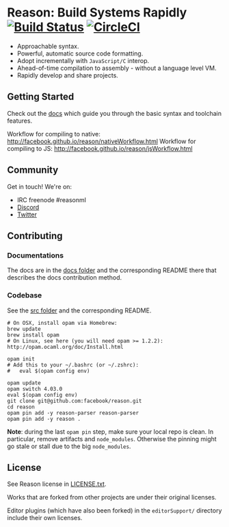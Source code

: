 


Reason: Build Systems Rapidly [![Build Status](https://travis-ci.org/facebook/reason.svg?branch=master)](https://travis-ci.org/facebook/reason) [![CircleCI](https://circleci.com/gh/facebook/reason/tree/master.svg?style=svg)](https://circleci.com/gh/facebook/reason/tree/master)
=========================================

- Approachable syntax.
- Powerful, automatic source code formatting.
- Adopt incrementally with `JavaScript/C` interop.
- Ahead-of-time compilation to assembly - without a language level VM.
- Rapidly develop and share projects.

Getting Started
---------------

Check out the [docs](http://facebook.github.io/reason) which guide you through the basic syntax and toolchain features.

Workflow for compiling to native: http://facebook.github.io/reason/nativeWorkflow.html
Workflow for compiling to JS: http://facebook.github.io/reason/jsWorkflow.html

Community
---------------
Get in touch! We're on:

- IRC freenode #reasonml
- [Discord](https://discord.gg/reasonml)
- [Twitter](https://twitter.com/@reasonml)

Contributing
---------------

### Documentations

The docs are in the [docs folder](https://github.com/facebook/reason/tree/master/docs) and the corresponding README there that describes the docs contribution method.

### Codebase

See the [src folder](ttps://github.com/facebook/reason/tree/master/src) and the corresponding README.

```
# On OSX, install opam via Homebrew:
brew update
brew install opam
# On Linux, see here (you will need opam >= 1.2.2): http://opam.ocaml.org/doc/Install.html

opam init
# Add this to your ~/.bashrc (or ~/.zshrc):
#   eval $(opam config env)

opam update
opam switch 4.03.0
eval $(opam config env)
git clone git@github.com:facebook/reason.git
cd reason
opam pin add -y reason-parser reason-parser
opam pin add -y reason .
```

**Note**: during the last `opam pin` step, make sure your local repo is clean. In particular, remove artifacts and `node_modules`. Otherwise the pinning might go stale or stall due to the big `node_modules`.

License
-------

See Reason license in [LICENSE.txt](LICENSE.txt).

Works that are forked from other projects are under their original licenses.

Editor plugins (which have also been forked) in the `editorSupport/` directory
include their own licenses.
